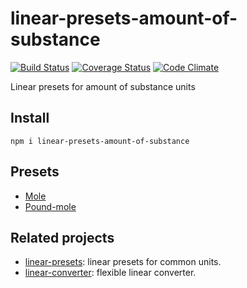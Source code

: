 # linear-presets-amount-of-substance

[![Build Status](https://travis-ci.org/javiercejudo/linear-presets-amount-of-substance.svg)](https://travis-ci.org/javiercejudo/linear-presets-amount-of-substance)
[![Coverage Status](https://coveralls.io/repos/javiercejudo/linear-presets-amount-of-substance/badge.svg?branch=master)](https://coveralls.io/r/javiercejudo/linear-presets-amount-of-substance?branch=master)
[![Code Climate](https://codeclimate.com/github/javiercejudo/linear-presets-amount-of-substance/badges/gpa.svg)](https://codeclimate.com/github/javiercejudo/linear-presets-amount-of-substance)

Linear presets for amount of substance units

## Install

    npm i linear-presets-amount-of-substance

## Presets

- [Mole](https://en.wikipedia.org/wiki/Mole_(unit))
- [Pound-mole](https://en.wikipedia.org/wiki/Mole_(unit)#Other_units_called_.22mole.22)

## Related projects

- [linear-presets](https://github.com/javiercejudo/linear-presets): linear presets for common units.
- [linear-converter](https://github.com/javiercejudo/linear-converter): flexible linear converter.
